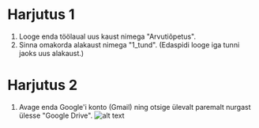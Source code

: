 # Harjutus 1

1. Looge enda töölaual uus kaust nimega "Arvutiõpetus".
2. Sinna omakorda alakaust nimega "1_tund". (Edaspidi looge iga tunni jaoks uus alakaust.) 


# Harjutus 2

1. Avage enda Google'i konto (Gmail) ning otsige ülevalt paremalt nurgast ülesse "Google Drive".
![alt text](https://github.com/ArturRaag/Ristiku_arvutiopetus_2021_2022/blob/main/Arvuti%C3%B5petus_1/joonis_1.PNG "Joonis_1")
